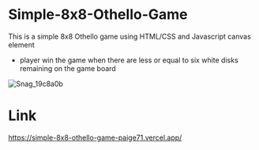 # Simple-8x8-Othello-Game

This is a simple 8x8 Othello game using HTML/CSS and Javascript canvas element
- player win the game when there are less or equal to six white disks remaining on the game board

![Snag_19c8a0b](https://user-images.githubusercontent.com/78217017/156864315-55a3da82-468c-4b96-9de7-a8f528acc680.png)

# Link
https://simple-8x8-othello-game-paige71.vercel.app/
